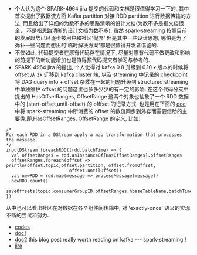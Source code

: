 * 个人认为这个 SPARK-4964 jira 提交的代码和文档是很值得学习一下的,
其中首次提出了数据流方面 Kafka partition 对接 RDD partition 进行数据传输的方法, 而且给出了详细的为数不多的思路清晰的设计文档(为数不多是指文档很全， 不是指思路清晰的设计文档为数不多), 虽然 spark-streaming 按照目前的发展趋势已经逐步被用户和社区'抛弃' 但是其中一些设计思想, 哪怕是为了弥补一些问题而想出的'临时解决方案'都是很值得开发者借鉴的. 
* 不仅如此, 代码提交者在原有代码存在情况下, 尽量对原有代码不做更改和影响的前提下的新功能增加也是值得预代码提交者学习与参考的. 
* SPARK-4964 jira 的提出, 个人觉得对 kafka 0.8 升级到 0.10.x 版本的时候将 offset 从 zk 迁移到 kafka cluster 端, 以及 streaming 中记录的 checkpoint 将 DAG query info + offset 杂糅在一起的问题升级到 structured streaming 中单独维护 offset 的问题这里也多多少少的有一定的影响. 在这个代码分支中提出的 HasOffsetRanges, OffsetRange 这两个对象也抽象了一个 RDD 数据中的 [start-offset,until-offset) 的 offfset 的记录方式, 也是用在下面的 [doc](https://blog.cloudera.com/blog/2017/06/offset-management-for-apache-kafka-with-apache-spark-streaming/) 中将 spark-streaming 中所消费的 offset 的数值同步到外存而需要借助的主要类,即,HasOffsetRanges, OffsetRange 的定义, 比如:
```
/*
For each RDD in a DStream apply a map transformation that processes the message.
*/
inputDStream.foreachRDD((rdd,batchTime) => {
  val offsetRanges = rdd.asInstanceOf[HasOffsetRanges].offsetRanges
  offsetRanges.foreach(offset => println(offset.topic,offset.partition, offset.fromOffset,
                        offset.untilOffset))
  val newRDD = rdd.map(message => processMessage(message))
  newRDD.count()
  saveOffsets(topic,consumerGroupID,offsetRanges,hbaseTableName,batchTime) 
})
``` 

  从中也可以看出社区在对数据在各个组件间传输中, 对 'exactly-once' 语义的实现不断的尝试和努力.  

* [codes](https://github.com/koeninger/spark-1/blob/kafkaRdd/external/kafka/src/main/scala/org/apache/spark/streaming/kafka/)
* [doc1](https://blog.cloudera.com/blog/2017/06/offset-management-for-apache-kafka-with-apache-spark-streaming/)
* [doc2](https://github.com/koeninger/kafka-exactly-once/blob/master/blogpost.md) this blog post really worth reading on kafka --- spark-streaming !
* [jira](https://issues.apache.org/jira/browse/SPARK-4964)
